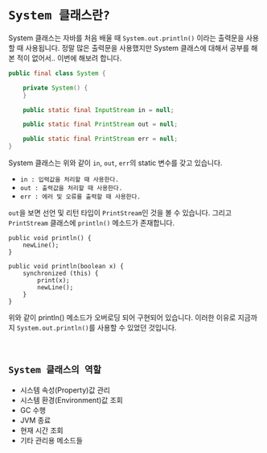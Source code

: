 # `System 클래스란?`

System 클래스는 자바를 처음 배울 때 `System.out.println()` 이라는 출력문을 사용할 때 사용됩니다. 정말 많은 출력문을 사용했지만 System 클래스에 대해서 공부를 해본 적이 없어서.. 이번에 해보려 합니다. 

```java
public final class System {

    private System() {
    }

    public static final InputStream in = null;

    public static final PrintStream out = null;

    public static final PrintStream err = null;
}
```

System 클래스는 위와 같이 `in`, `out`, `err`의 static 변수를 갖고 있습니다. 

- `in : 입력값을 처리할 때 사용한다.`
- `out : 출력값을 처리할 때 사용한다.`
- `err : 에러 및 오류를 출력할 때 사용한다.`

`out`을 보면 선언 및 리턴 타입이 `PrintStream`인 것을 볼 수 있습니다. 그리고 `PrintStream` 클래스에 `println()` 메소드가 존재합니다. 

```
public void println() {
    newLine();
}

public void println(boolean x) {
    synchronized (this) {
        print(x);
        newLine();
    }
}
```

위와 같이 println() 메소드가 오버로딩 되어 구현되어 있습니다. 이러한 이유로 지금까지 `System.out.println()`를 사용할 수 있었던 것입니다.

<br>

## `System 클래스의 역할`

- 시스템 속성(Property)값 관리
- 시스템 환경(Environment)값 조회
- GC 수행
- JVM 종료
- 현재 시간 조회
- 기타 관리용 메소드들

